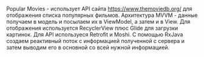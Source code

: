 Popular Movies - использует API сайта https://www.themoviedb.org/ для отображения списка популярных фильмов. Архитектура MVVM - данные получаем в модель
и посылаем их в ViewModel, а затем и в View. Для отображения используется RecyclerView плюс Glide для загрузки картинок. Для API используеся Retrofit и Moshi.
С помощью RxJava создаем реактивный поток с информацией полученной с сервера и затем выводим его в основной со всей нужной информацией. 
